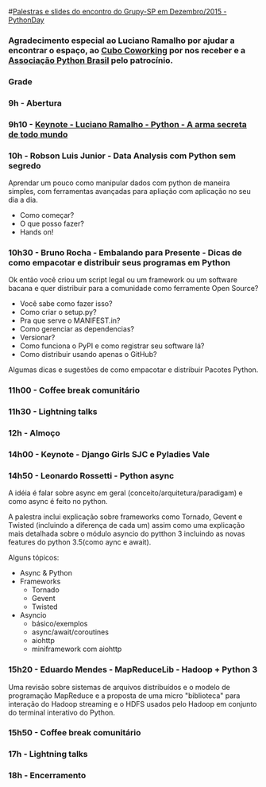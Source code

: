 #[Palestras e slides do encontro do Grupy-SP em Dezembro/2015 - PythonDay](http://www.meetup.com/pt/Grupy-SP/events/227053976/)

### Agradecimento especial ao Luciano Ramalho por ajudar a encontrar o espaço, ao [Cubo Coworking](https://cubo.network/) por nos receber e a [Associação Python Brasil](http://associacao.python.org.br/) pelo patrocínio.

### Grade

### 9h  - Abertura

### 9h10   - [Keynote - Luciano Ramalho - Python - A arma secreta de todo mundo](https://speakerdeck.com/ramalho/python-a-arma-secreta-de-todo-mundo)

### 10h    - Robson Luis Junior - Data Analysis com Python sem segredo 

Aprendar um pouco como manipular dados com python de maneira simples, com ferramentas avançadas para apliação com aplicação no seu dia a dia.
- Como começar?
- O que posso fazer?
- Hands on!

### 10h30 - Bruno Rocha - Embalando para Presente - Dicas de como empacotar e distribuir seus programas em Python
Ok então você criou um script legal ou um framework ou um software bacana e quer distribuir para a comunidade como ferramente Open Source?

- Você sabe como fazer isso?
- Como criar o setup.py?
- Pra que serve o MANIFEST.in? 
- Como gerenciar as dependencias? 
- Versionar?
- Como funciona o PyPI e como registrar seu software lá?
- Como distribuir usando apenas o GitHub?

Algumas dicas e sugestões de como empacotar e distribuir Pacotes Python.

### 11h00 - Coffee break comunitário 

### 11h30 - Lightning talks

### 12h     - Almoço

### 14h00 - Keynote - Django Girls SJC e Pyladies Vale

### 14h50 - Leonardo Rossetti - Python async

A idéia é falar sobre async em geral (conceito/arquitetura/paradigam) e como async é feito no python.

A palestra inclui explicação sobre frameworks como Tornado, Gevent e Twisted (incluindo a diferença de cada um) assim como uma explicação mais detalhada sobre o módulo asyncio do pytthon 3 incluindo as novas features do python 3.5(como aync e await).

Alguns tópicos:

- Async & Python
- Frameworks
  - Tornado
  - Gevent
  - Twisted
- Asyncio
  - básico/exemplos
  - async/await/coroutines
  - aiohttp
  - miniframework com aiohttp

### 15h20 - Eduardo Mendes - MapReduceLib - Hadoop + Python 3

Uma revisão sobre sistemas de arquivos distribuídos e o modelo de programação MapReduce e a proposta de uma micro "biblioteca" para interação do Hadoop streaming e o HDFS usados pelo Hadoop em conjunto do terminal interativo do Python.

### 15h50  - Coffee break comunitário 

### 17h     - Lightning talks

### 18h     - Encerramento 